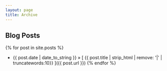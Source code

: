 ```yaml
---
layout: page
title: Archive
---
```


## Blog Posts

{% for post in site.posts %}
  * {{ post.date | date_to_string }} &raquo; [ {{ post.title | strip_html | remove: '|' | truncatewords:10}} ]({{ post.url }})
{% endfor %}
